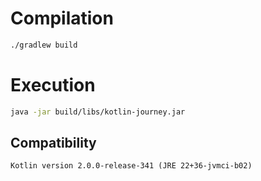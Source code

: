 # Compilation

```bash
./gradlew build
```

# Execution

```bash
java -jar build/libs/kotlin-journey.jar
```

## Compatibility

`Kotlin version 2.0.0-release-341 (JRE 22+36-jvmci-b02)`
